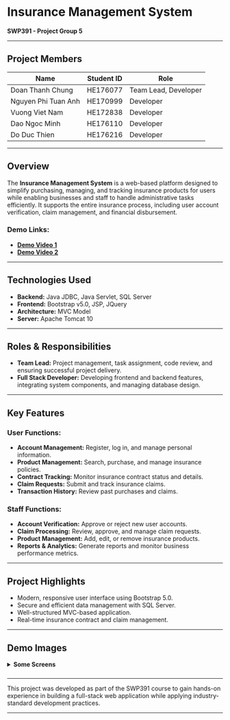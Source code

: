 # **Insurance Management System**

**SWP391 - Project Group 5**

---

## **Project Members**

| **Name**            | **Student ID** | **Role**             |
| ------------------- | -------------- | -------------------- |
| Doan Thanh Chung    | HE176077       | Team Lead, Developer |
| Nguyen Phi Tuan Anh | HE170999       | Developer            |
| Vuong Viet Nam      | HE172838       | Developer            |
| Dao Ngoc Minh       | HE176110       | Developer            |
| Do Duc Thien        | HE176216       | Developer            |

---

## **Overview**

The **Insurance Management System** is a web-based platform designed to simplify purchasing, managing, and tracking insurance products for users while enabling businesses and staff to handle administrative tasks efficiently. It supports the entire insurance process, including user account verification, claim management, and financial disbursement.

### **Demo Links:**

- **[Demo Video 1](https://www.youtube.com/watch?v=g3kROhPH0MQ)**
- **[Demo Video 2](https://www.youtube.com/watch?v=g3kROhPH0MQN)**

---

## **Technologies Used**

- **Backend:** Java JDBC, Java Servlet, SQL Server
- **Frontend:** Bootstrap v5.0, JSP, JQuery
- **Architecture:** MVC Model
- **Server:** Apache Tomcat 10

---

## **Roles & Responsibilities**

- **Team Lead:** Project management, task assignment, code review, and ensuring successful project delivery.
- **Full Stack Developer:** Developing frontend and backend features, integrating system components, and managing database design.

---

## **Key Features**

### **User Functions:**

- **Account Management:** Register, log in, and manage personal information.
- **Product Management:** Search, purchase, and manage insurance policies.
- **Contract Tracking:** Monitor insurance contract status and details.
- **Claim Requests:** Submit and track insurance claims.
- **Transaction History:** Review past purchases and claims.

### **Staff Functions:**

- **Account Verification:** Approve or reject new user accounts.
- **Claim Processing:** Review, approve, and manage claim requests.
- **Product Management:** Add, edit, or remove insurance products.
- **Reports & Analytics:** Generate reports and monitor business performance metrics.

---

## **Project Highlights**

- Modern, responsive user interface using Bootstrap 5.0.
- Secure and efficient data management with SQL Server.
- Well-structured MVC-based application.
- Real-time insurance contract and claim management.

---

## **Demo Images**

<details>  
<summary style="margin-bottom: 10px;"><strong>Some Screens</strong></summary>

1. ![Demo Image 1](https://github.com/dnthchung/Group5-InsuranceManageSystem/blob/main/image%20demo/Screenshot%202024-12-08%20001739.png?raw=true)
2. ![Demo Image 2](https://github.com/dnthchung/Group5-InsuranceManageSystem/blob/main/image%20demo/Screenshot%202024-12-08%20001757.png?raw=true)
3. ![Demo Image 3](https://github.com/dnthchung/Group5-InsuranceManageSystem/blob/main/image%20demo/Screenshot%202024-12-08%20001805.png?raw=true)
4. ![Demo Image 4](https://github.com/dnthchung/Group5-InsuranceManageSystem/blob/main/image%20demo/Screenshot%202024-12-08%20001852.png?raw=true)
5. ![Demo Image 5](https://github.com/dnthchung/Group5-InsuranceManageSystem/blob/main/image%20demo/Screenshot%202024-12-08%20001919.png?raw=true)
6. ![Demo Image 6](https://github.com/dnthchung/Group5-InsuranceManageSystem/blob/main/image%20demo/Screenshot%202024-12-08%20001924.png?raw=true)
7. ![Demo Image 7](https://github.com/dnthchung/Group5-InsuranceManageSystem/blob/main/image%20demo/Screenshot%202024-12-08%20001954.png?raw=true)
8. ![Demo Image 8](https://github.com/dnthchung/Group5-InsuranceManageSystem/blob/main/image%20demo/Screenshot%202024-12-08%20002008.png?raw=true)
9. ![Demo Image 9](https://github.com/dnthchung/Group5-InsuranceManageSystem/blob/main/image%20demo/Screenshot%202024-12-08%20002037.png?raw=true)
10. ![Demo Image 10](https://github.com/dnthchung/Group5-InsuranceManageSystem/blob/main/image%20demo/Screenshot%202024-12-08%20002045.png?raw=true)
11. ![Demo Image 11](https://github.com/dnthchung/Group5-InsuranceManageSystem/blob/main/image%20demo/Screenshot%202024-12-08%20002101.png?raw=true)
12. ![Demo Image 12](https://github.com/dnthchung/Group5-InsuranceManageSystem/blob/main/image%20demo/Screenshot%202024-12-08%20002123.png?raw=true)
13. ![Demo Image 13](https://github.com/dnthchung/Group5-InsuranceManageSystem/blob/main/image%20demo/Screenshot%202024-12-08%20002129.png?raw=true)
14. ![Demo Image 14](https://github.com/dnthchung/Group5-InsuranceManageSystem/blob/main/image%20demo/Screenshot%202024-12-08%20002148.png?raw=true)

</details>

---

This project was developed as part of the SWP391 course to gain hands-on experience in building a full-stack web application while applying industry-standard development practices.

---
